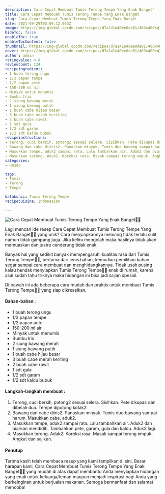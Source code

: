 ```yaml
---
description: Cara Cepat Membuat Tumis Terong Tempe Yang Enak Banget"
title: Cara Cepat Membuat Tumis Terong Tempe Yang Enak Banget
slug: Cara-Cepat-Membuat-Tumis-Terong-Tempe-Yang-Enak-Banget
date: 2021-09-29T03:09:12.063Z
image: https://img-global.cpcdn.com/recipes/d7a141e40ee0de81/400x400cq70/photo.jpg
hideToc: false
enableToc: true
enableTocContent: false
thumbnail: https://img-global.cpcdn.com/recipes/d7a141e40ee0de81/400x400cq70/photo.jpg
cover: https://img-global.cpcdn.com/recipes/d7a141e40ee0de81/400x400cq70/photo.jpg
author: admin
ratingvalue: 4.8
reviewcount: 124
recipeingredient:
- 1 buah terong ungu
- 1/3 papan tempe
- 1/2 papan pete
- 150-200 ml air
- Minyak untuk menumis
- Bumbu Iris
- 2 siung bawang merah
- 1 siung bawang putih
- 1 buah cabe hijau besar
- 3 buah cabe merah keriting
- 2 buah cabe rawit
- 1 sdt gula
- 1/2 sdt garam
- 1/2 sdt kaldu bubuk
recipeinstructions:
- Terong, cuci bersih, potong2 sesuai selera. Sisihkan. Pete dikupas dan dibelah dua. Tempe dipotong kotak2.
- Bawang dan cabe diiris2. Panaskan minyak. Tumis duo bawang sampai harum. Masukkan cabe, aduk2.
- Masukkan tempe, aduk2 sampai rata. Lalu tambahkan air. Aduk2 dan biarkan mendidih. Tambahkan pete, garam, gula dan kaldu. Aduk2 lagi.
- Masukkan terong. Aduk2. Koreksi rasa. Masak sampai terong empuk. Angkat dan sajikan.
categories:
- Resep

tags:
- Tumis
- Terong
- Tempe

katakunci: Tumis Terong Tempe
recipecuisine: Indonesian

---
```


![Cara Cepat Membuat Tumis Terong Tempe Yang Enak Banget👩‍🍳](https://img-global.cpcdn.com/recipes/d7a141e40ee0de81/400x400cq70/photo.jpg)

Lagi mencari ide resep Cara Cepat Membuat Tumis Terong Tempe Yang Enak Banget👩‍🍳 yang unik? Cara menyiapkannya memang tidak terlalu sulit namun tidak gampang juga. Jika keliru mengolah maka hasilnya tidak akan memuaskan dan justru cenderung tidak enak.

Banyak hal yang sedikit banyak mempengaruhi kualitas rasa dari Tumis Terong Tempe👩‍🍳, pertama dari jenis bahan, kemudian pemilihan bahan segar sampai cara membuat dan menghidangkannya. Tidak usah pusing kalau hendak menyiapkan Tumis Terong Tempe👩‍🍳 enak di rumah, karena asal sudah tahu triknya maka hidangan ini bisa jadi sajian spesial.

Di bawah ini ada beberapa cara mudah dan praktis untuk membuat Tumis Terong Tempe👩‍🍳 yang siap dikreasikan.

<!--inarticleads1-->

#### Bahan-bahan :

- 1 buah terong ungu
- 1/3 papan tempe
- 1/2 papan pete
- 150-200 ml air
- Minyak untuk menumis
- Bumbu Iris
- 2 siung bawang merah
- 1 siung bawang putih
- 1 buah cabe hijau besar
- 3 buah cabe merah keriting
- 2 buah cabe rawit
- 1 sdt gula
- 1/2 sdt garam
- 1/2 sdt kaldu bubuk

<!--inarticleads2-->

#### Langkah-langkah membuat :

1. Terong, cuci bersih, potong2 sesuai selera. Sisihkan. Pete dikupas dan dibelah dua. Tempe dipotong kotak2.
1. Bawang dan cabe diiris2. Panaskan minyak. Tumis duo bawang sampai harum. Masukkan cabe, aduk2.
1. Masukkan tempe, aduk2 sampai rata. Lalu tambahkan air. Aduk2 dan biarkan mendidih. Tambahkan pete, garam, gula dan kaldu. Aduk2 lagi.
1. Masukkan terong. Aduk2. Koreksi rasa. Masak sampai terong empuk. Angkat dan sajikan.

#### Penutup

Terima kasih telah membaca resep yang kami tampilkan di sini. Besar harapan kami, Cara Cepat Membuat Tumis Terong Tempe Yang Enak Banget👩‍🍳 yang mudah di atas dapat membantu Anda menyiapkan hidangan yang enak untuk keluarga/teman maupun menjadi inspirasi bagi Anda yang berkeinginan untuk berjualan makanan. Semoga bermanfaat dan selamat mencoba!